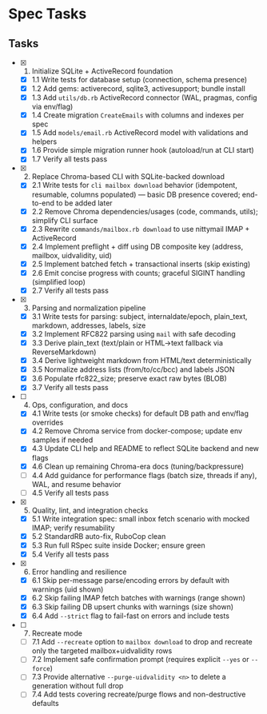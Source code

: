 # Spec Tasks

## Tasks

- [x] 1. Initialize SQLite + ActiveRecord foundation
  - [x] 1.1 Write tests for database setup (connection, schema presence)
  - [x] 1.2 Add gems: activerecord, sqlite3, activesupport; bundle install
  - [x] 1.3 Add `utils/db.rb` ActiveRecord connector (WAL, pragmas, config via env/flag)
  - [x] 1.4 Create migration `CreateEmails` with columns and indexes per spec
  - [x] 1.5 Add `models/email.rb` ActiveRecord model with validations and helpers
  - [x] 1.6 Provide simple migration runner hook (autoload/run at CLI start)
  - [x] 1.7 Verify all tests pass

- [x] 2. Replace Chroma-based CLI with SQLite-backed download
  - [x] 2.1 Write tests for `cli mailbox download` behavior (idempotent, resumable, columns populated) — basic DB presence covered; end-to-end to be added later
  - [x] 2.2 Remove Chroma dependencies/usages (code, commands, utils); simplify CLI surface
  - [x] 2.3 Rewrite `commands/mailbox.rb download` to use nittymail IMAP + ActiveRecord
  - [x] 2.4 Implement preflight + diff using DB composite key (address, mailbox, uidvalidity, uid)
  - [x] 2.5 Implement batched fetch + transactional inserts (skip existing)
  - [x] 2.6 Emit concise progress with counts; graceful SIGINT handling (simplified loop)
  - [x] 2.7 Verify all tests pass

- [x] 3. Parsing and normalization pipeline
  - [x] 3.1 Write tests for parsing: subject, internaldate/epoch, plain_text, markdown, addresses, labels, size
  - [x] 3.2 Implement RFC822 parsing using `mail` with safe decoding
  - [x] 3.3 Derive plain_text (text/plain or HTML→text fallback via ReverseMarkdown)
  - [x] 3.4 Derive lightweight markdown from HTML/text deterministically
  - [x] 3.5 Normalize address lists (from/to/cc/bcc) and labels JSON
  - [x] 3.6 Populate rfc822_size; preserve exact raw bytes (BLOB)
  - [x] 3.7 Verify all tests pass

- [ ] 4. Ops, configuration, and docs
  - [x] 4.1 Write tests (or smoke checks) for default DB path and env/flag overrides
  - [x] 4.2 Remove Chroma service from docker-compose; update env samples if needed
  - [x] 4.3 Update CLI help and README to reflect SQLite backend and new flags
  - [x] 4.6 Clean up remaining Chroma-era docs (tuning/backpressure)
  - [ ] 4.4 Add guidance for performance flags (batch size, threads if any), WAL, and resume behavior
  - [ ] 4.5 Verify all tests pass

- [x] 5. Quality, lint, and integration checks
  - [x] 5.1 Write integration spec: small inbox fetch scenario with mocked IMAP; verify resumability
  - [x] 5.2 StandardRB auto-fix, RuboCop clean
  - [x] 5.3 Run full RSpec suite inside Docker; ensure green
  - [x] 5.4 Verify all tests pass

- [x] 6. Error handling and resilience
  - [x] 6.1 Skip per-message parse/encoding errors by default with warnings (uid shown)
  - [x] 6.2 Skip failing IMAP fetch batches with warnings (range shown)
  - [x] 6.3 Skip failing DB upsert chunks with warnings (size shown)
  - [x] 6.4 Add `--strict` flag to fail-fast on errors and include tests

- [ ] 7. Recreate mode
  - [ ] 7.1 Add `--recreate` option to `mailbox download` to drop and recreate only the targeted mailbox+uidvalidity rows
  - [ ] 7.2 Implement safe confirmation prompt (requires explicit `--yes` or `--force`)
  - [ ] 7.3 Provide alternative `--purge-uidvalidity <n>` to delete a generation without full drop
  - [ ] 7.4 Add tests covering recreate/purge flows and non-destructive defaults
